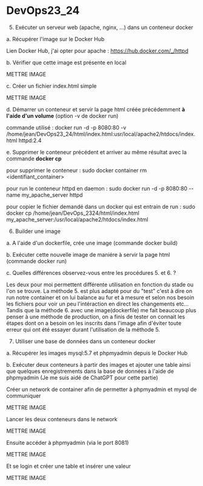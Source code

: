 # DevOps23_24

5. Exécuter un serveur web (apache, nginx, ...) dans un conteneur docker

a. Récupérer l'image sur le Docker Hub 

Lien Docker Hub, j'ai opter pour apache : https://hub.docker.com/_/httpd

b. Vérifier que cette image est présente en local 

METTRE IMAGE

c. Créer un fichier index.html simple 

METTRE IMAGE

d. Démarrer un conteneur et servir la page html créée précédemment **à l'aide d'un volume** (option -v de docker run)

commande utilisé : docker run -d -p 8080:80 -v /home/jean/DevOps23_24/html/index.html:usr/local/apache2/htdocs/index.html httpd:2.4

e. Supprimer le conteneur précédent et arriver au même résultat avec la commande **docker cp**

pour supprimer le conteneur : sudo docker container rm <identifiant_container>

pour run le conteneur httpd en daemon : sudo docker run -d -p 8080:80 --name my_apache_server httpd

pour copier le fichier demandé dans un docker qui est entrain de run : sudo docker cp /home/jean/DevOps_2324/html/index.html my_apache_server:/usr/local/apache2/htdocs/index.html

6. Builder une image

a. A l'aide d'un dockerfile, crée une image (commande docker build)

b. Exécuter cette nouvelle image de maniére à servir la page html (commande docker run)
 
c. Quelles différences observez-vous entre les procédures 5. et 6. ? 

Les deux pour moi permettent différente utilisation en fonction du stade ou l'on se trouve. La méthode 5. est plus adapté pour du "test" c'est à dire on run notre container et on lui balance au fur et à mesure et selon nos besoin les fichiers pour voir un peu l'intéraction en direct les changements etc...
Tandis que la méthode 6. avec une image(dockerfile) me fait beaucoup plus penser à une méthode de production, on a finis de tester on connait les étapes dont on a besoin on les inscrits dans l'image afin d'éviter toute erreur qui ont été essayer durant l'utilisation de la méthode 5.

7. Utiliser une base de données dans un conteneur docker

a. Récupérer les images mysql:5.7 et phpmyadmin depuis le Docker Hub

b. Exécuter deux conteneurs à partir des images et ajouter une table ainsi que quelques enregistrements dans la base de données à l'aide de phpmyadmin
(Je me suis aidé de ChatGPT pour cette partie)

Créer un network de container afin de permetter à phpmyadmin et mysql de communiquer

METTRE IMAGE

Lancer les deux conteneurs dans le network

METTRE IMAGE

Ensuite accéder à phpmyadmin (via le port 8081)

METTRE IMAGE

Et se login et créer une table et insérer une valeur

METTRE IMAGE
